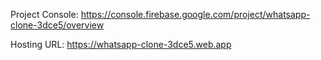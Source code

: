 Project Console: https://console.firebase.google.com/project/whatsapp-clone-3dce5/overview


Hosting URL: https://whatsapp-clone-3dce5.web.app

